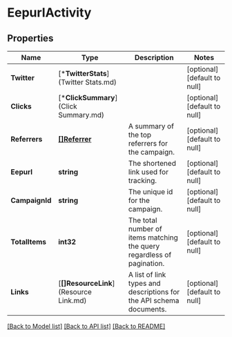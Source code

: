 # EepurlActivity

## Properties
Name | Type | Description | Notes
------------ | ------------- | ------------- | -------------
**Twitter** | [***TwitterStats**](Twitter Stats.md) |  | [optional] [default to null]
**Clicks** | [***ClickSummary**](Click Summary.md) |  | [optional] [default to null]
**Referrers** | [**[]Referrer**](Referrer.md) | A summary of the top referrers for the campaign. | [optional] [default to null]
**Eepurl** | **string** | The shortened link used for tracking. | [optional] [default to null]
**CampaignId** | **string** | The unique id for the campaign. | [optional] [default to null]
**TotalItems** | **int32** | The total number of items matching the query regardless of pagination. | [optional] [default to null]
**Links** | [**[]ResourceLink**](Resource Link.md) | A list of link types and descriptions for the API schema documents. | [optional] [default to null]

[[Back to Model list]](../README.md#documentation-for-models) [[Back to API list]](../README.md#documentation-for-api-endpoints) [[Back to README]](../README.md)

